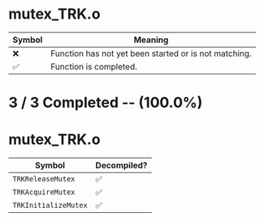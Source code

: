 # mutex_TRK.o
| Symbol | Meaning 
| ------------- | ------------- 
| :x: | Function has not yet been started or is not matching. 
| :white_check_mark: | Function is completed. 


# 3 / 3 Completed -- (100.0%)
# mutex_TRK.o
| Symbol | Decompiled? |
| ------------- | ------------- |
| `TRKReleaseMutex` | :white_check_mark: |
| `TRKAcquireMutex` | :white_check_mark: |
| `TRKInitializeMutex` | :white_check_mark: |
